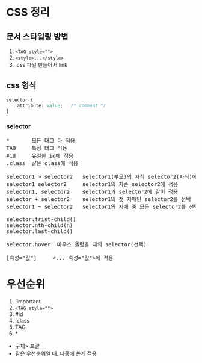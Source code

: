 # CSS 정리
## 문서 스타일링 방법
1. ```<TAG style="">```
2. ```<style>...</style>```
3. .css 파일 만들어서 link

## css 형식
```css
selector {
    attribute: value;   /* comment */
}
```

### selector
<pre>
*       모든 태그 다 적용
TAG     특정 태그 적용 
#id     유일한 id에 적용      
.class  같은 class에 적용

selector1 > selector2   selector1(부모)의 자식 selector2(자식)에 적용   
selector1 selector2     selector1의 자손 selector2에 적용
selector1, selector2    selector1과 selector2에 같이 적용
selector + selector2    selector1의 첫 자매인 selector2를 선택
selector1 ~ selector2   selector1의 자매 중 모든 selector2를 선택

selector:frist-child()  
selector:nth-child(n)
selector:last-child()

selector:hover  마우스 올렸을 때의 selector(선택)

[속성="값"]     <... 속성="값">에 적용
</pre>

# 우선순위
1. !important
2. ```<TAG style="">```
3. #id
4. .class
5. TAG
6. \*
- 구체> 포괄
- 같은 우선순위일 때, 나중에 쓴게 적용